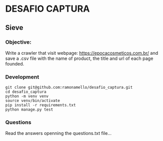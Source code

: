 # DESAFIO CAPTURA
## Sieve

### Objective:

Write a crawler that visit webpage: https://epocacosmeticos.com.br/ and save a .csv file with the name of product, the title and url of each page founded.

### Development

```
git clone git@github.com:ramonamello/desafio_captura.git
cd desafio_captura
python -m venv venv
source venv/bin/activate
pip install -r requirements.txt
python manage.py test
```

### Questions

Read the answers openning the questions.txt file...
